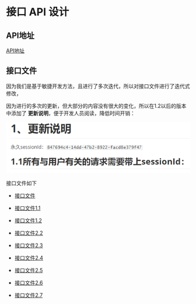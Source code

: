 # 接口 API 设计

## API地址

[API地址](https://moneydog.club:3030/swagger-ui.html#/)

## 接口文件

因为我们是基于敏捷开发方法，且进行了多次迭代，所以对接口文件进行了迭代式修改，

因为进行的多次的更新，但大部分的内容没有很大的变化，所以在1.2以后的版本中添加了 **更新说明**，便于开发人员阅读，降低时间开销：

![](../../imgsrc/ljh_img/更新.png)

接口文件如下

- [接口文件](./接口文件.md)

- [接口文件1.1](./接口文件1.1.md)

- [接口文件1.2](./接口文件1.2.md)

- [接口文件2.2](./接口文件2.2.md)

- [接口文件2.3](./接口文件2.3.md)

- [接口文件2.4](./接口文件2.4.md)

- [接口文件2.5](./接口文件2.5.md)

- [接口文件2.6](./接口文件2.6.md)

- [接口文件2.7](./接口文件2.7.md)


